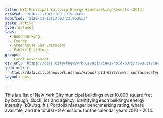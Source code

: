 ```yaml
---
title: NYC Municipal Building Energy Benchmarking Results (2014)
created: '2020-11-10T17:03:23.962605'
modified: '2020-11-10T17:03:23.962613'
state: active
type: dataset
tags:
  - Benchmarking
  - Energy
  - Greenhouse Gas Emissions
  - Public Buildings
groups:
  - Local Government
csv_url: 'https://data.cityofnewyork.us/api/views/hpid-63r5/rows.csv?accessType=DOWNLOAD'
json_url: >-
  https://data.cityofnewyork.us/api/views/hpid-63r5/rows.json?accessType=DOWNLOAD
layout: post

---
```

This is a list of New York City municipal buildings over 10,000 square feet by borough, block, lot, and agency, identifying each building’s energy intensity (kBtu/sq. ft.), Portfolio Manager benchmarking rating, where available, and the total GHG emissions for the calendar years 2010 - 2014.
